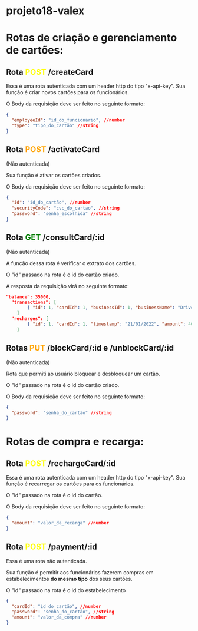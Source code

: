 # projeto18-valex

# Rotas de criação e gerenciamento de cartões:

## Rota <span style="color:yellow"> **POST** </span>/createCard

Essa é uma rota autenticada com um header http do tipo "x-api-key". Sua função é criar novos cartões para os funcionários.

O Body da requisição deve ser feito no seguinte formato:

```json
{
  "employeeId": "id_do_funcionario", //number
  "type": "tipo_do_cartão" //string
}
```

## Rota <span style="color:orange"> **POST** </span>/activateCard
(Não autenticada)

Sua função é ativar os cartões criados.

O Body da requisição deve ser feito no seguinte formato:

```json
{
  "id": "id_do_cartão", //number
  "securityCode": "cvc_do_cartao", //string
  "password": "senha_escolhida" //string
}
```

## Rota <span style="color:green"> **GET** </span>/consultCard/:id
(Não autenticada)

A função dessa rota é verificar o extrato dos cartões. 

O "id" passado na rota é o id do cartão criado.

A resposta da requisição virá no seguinte formato:

```json
"balance": 35000,
  "transactions": [
		{ "id": 1, "cardId": 1, "businessId": 1, "businessName": "DrivenEats", "timestamp": "22/01/2022", "amount": 5000 }
	]
  "recharges": [
		{ "id": 1, "cardId": 1, "timestamp": "21/01/2022", "amount": 40000 }
	]
```

## Rotas <span style="color:orange"> **PUT** </span>/blockCard/:id e /unblockCard/:id
(Não autenticada)

Rota que permiti ao usuário bloquear e desbloquear um cartão.

O "id" passado na rota é o id do cartão criado.

O Body da requisição deve ser feito no seguinte formato:

```json
{
  "password": "senha_do_cartão" //string
}
```

# Rotas de compra e recarga:

## Rota <span style="color:yellow"> **POST** </span>/rechargeCard/:id

Essa é uma rota autenticada com um header http do tipo "x-api-key". Sua função é recarregar os cartões para os funcionários.

O "id" passado na rota é o id do cartão.

O Body da requisição deve ser feito no seguinte formato:

```json
{
  "amount": "valor_da_recarga" //number
}
```

## Rota <span style="color:yellow"> **POST** </span>/payment/:id

Essa é uma rota não autenticada.

Sua função é permitir aos funcionários fazerem compras em estabelecimentos **do mesmo tipo** dos seus cartões.

O "id" passado na rota é o id do estabelecimento

```json
{
  "cardId": "id_do_cartão", //number
  "password": "senha_do_cartão", //string
  "amount": "valor_da_compra" //number
}
```
